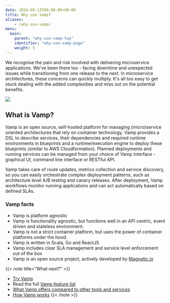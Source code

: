 ```yaml
---
date: 2016-09-13T09:00:00+00:00
title: Why use Vamp?
aliases:
    - /why-use-vamp/
menu:
  main:
    parent: "why-use-vamp-top"
    identifier: "why-use-vamp-page"
    weight: 5
---
```


We recognise the pain and risk involved with delivering microservice applications.  We've been there too - facing downtime and unexpected issues while transitioning from one release to the next. 
In microservice architectures, these concerns can quickly multiply. It's all too easy to get stuck dealing with the added complexities and miss out on the potential benefits. 

![](/images/typical-systems-vs-vamp.png)

## What is Vamp?

Vamp is an open source, self-hosted platform for managing (micro)service oriented architectures that rely on container technology. Vamp provides a DSL to describe services, their dependencies and required runtime environments in blueprints and a runtime/execution engine to deploy these blueprints (similar to AWS Cloudformation). Planned deployments and running services can be managed from your choice of Vamp interface - graphical UI, command line interface or RESTful API. 

Vamp takes care of route updates, metrics collection and service discovery, so you can easily orchestrate complex deployment patterns, such as architecture level A/B testing and canary releases.
After deployment, Vamp workflows monitor running applications and can act automatically based on defined SLAs.  

### Vamp facts

* Vamp is platform agnostic
* Vamp is functionality agnostic, but functions well in an API centric, event driven and stateless environment. 
* Vamp is not a strict container platform, but uses the power of container platforms under the hood.
* Vamp is written in Scala, Go and ReactJS 
* Vamp includes clear SLA management and service level enforcement out of the box
* Vamp is an open source project, actively developed by [Magnetic.io](/about/)


{{< note title="What next?" >}}
* [Try Vamp](/documentation/installation/hello-world)
* Read the full [Vamp feature list](/why-use-vamp/feature-list/)
* [What Vamp offers compared to other tools and services](/why-use-vamp/vamp-compared-to/proxies-and-load-balancers/)
* [How Vamp works](/documentation/how-vamp-works/architecture-and-components)
{{< /note >}}


